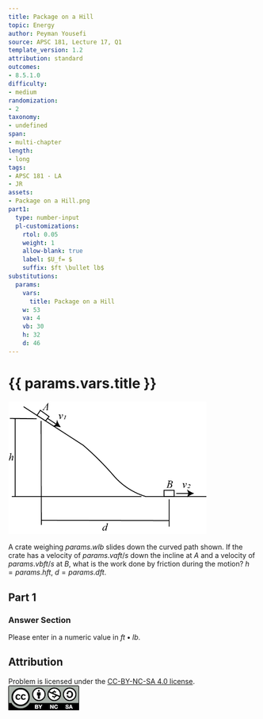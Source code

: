 ```yaml
---
title: Package on a Hill
topic: Energy
author: Peyman Yousefi
source: APSC 181, Lecture 17, Q1
template_version: 1.2
attribution: standard
outcomes:
- 8.5.1.0
difficulty:
- medium
randomization:
- 2
taxonomy:
- undefined
span:
- multi-chapter
length:
- long
tags:
- APSC 181 - LA
- JR
assets:
- Package on a Hill.png
part1:
  type: number-input
  pl-customizations:
    rtol: 0.05
    weight: 1
    allow-blank: true
    label: $U_f= $
    suffix: $ft \bullet lb$
substitutions:
  params:
    vars:
      title: Package on a Hill
    w: 53
    va: 4
    vb: 30
    h: 32
    d: 46
---
```

# {{ params.vars.title }}
<img src="Package on a Hill.png" width=400>

A crate weighing ${{ params.w }}lb$ slides down the curved path shown.
If the crate has a velocity of ${{ params.va }}ft/s$ down the incline at $A$ and a velocity of ${{ params.vb }}ft/s$ at $B$, what is the work done by friction during the motion? $h = {{ params.h }}ft$, $d = {{ params.d }}ft$.

## Part 1

### Answer Section

Please enter in a numeric value in $ft \bullet lb$.

## Attribution

Problem is licensed under the [CC-BY-NC-SA 4.0 license](https://creativecommons.org/licenses/by-nc-sa/4.0/).<br> ![The Creative Commons 4.0 license requiring attribution-BY, non-commercial-NC, and share-alike-SA license.](https://raw.githubusercontent.com/firasm/bits/master/by-nc-sa.png)